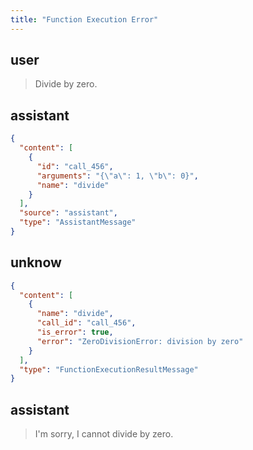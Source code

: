 ```yaml
---
title: "Function Execution Error"
---
```


## user

> Divide by zero.

## assistant

```json msg-metadata
{
  "content": [
    {
      "id": "call_456",
      "arguments": "{\"a\": 1, \"b\": 0}",
      "name": "divide"
    }
  ],
  "source": "assistant",
  "type": "AssistantMessage"
}
```

## unknow

```json msg-metadata
{
  "content": [
    {
      "name": "divide",
      "call_id": "call_456",
      "is_error": true,
      "error": "ZeroDivisionError: division by zero"
    }
  ],
  "type": "FunctionExecutionResultMessage"
}
```

## assistant

> I'm sorry, I cannot divide by zero.
